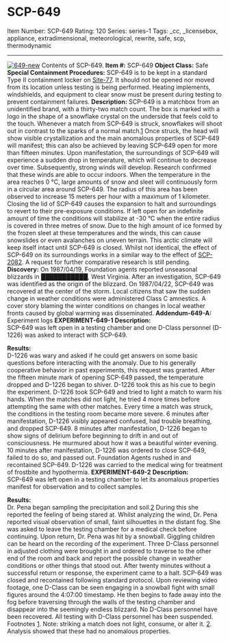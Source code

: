# SCP-649
Item Number: SCP-649
Rating: 120
Series: series-1
Tags: _cc, _licensebox, appliance, extradimensional, meteorological, rewrite, safe, scp, thermodynamic

---

[![649-new](https://scp-wiki.wdfiles.com/local--resized-images/scp-649/649-new/medium.jpg)](https://scp-wiki.wdfiles.com/local--files/scp-649/649-new)
Contents of SCP-649.
**Item #:** SCP-649
**Object Class:** Safe
**Special Containment Procedures:** SCP-649 is to be kept in a standard Type II containment locker on [Site-77](/secure-facility-dossier-site-77). It should not be opened nor moved from its location unless testing is being performed. Heating implements, windshields, and equipment to clear snow must be present during testing to prevent containment failures.
**Description:** SCP-649 is a matchbox from an unidentified brand, with a thirty-two match count. The box is marked with a logo in the shape of a snowflake crystal on the underside that feels cold to the touch.
Whenever a match from SCP-649 is struck, snowflakes will shoot out in contrast to the sparks of a normal match.[1](javascript:;) Once struck, the head will show visible crystallization and the main anomalous properties of SCP-649 will manifest; this can also be achieved by leaving SCP-649 open for more than fifteen minutes.
Upon manifestation, the surroundings of SCP-649 will experience a sudden drop in temperature, which will continue to decrease over time. Subsequently, strong winds will develop. Research confirmed that these winds are able to occur indoors.
When the temperature in the area reaches 0 °C, large amounts of snow and sleet will continuously form in a circular area around SCP-649. The radius of this area has been observed to increase 15 meters per hour with a maximum of 1 kilometer. Closing the lid of SCP-649 causes the expansion to halt and surroundings to revert to their pre-exposure conditions.
If left open for an indefinite amount of time the conditions will stabilize at -30 °C when the entire radius is covered in three metres of snow. Due to the high amount of ice formed by the frozen sleet at these temperatures and the winds, this can cause snowslides or even avalanches on uneven terrain. This arctic climate will keep itself intact until SCP-649 is closed.
Whilst not identical, the effect of SCP-649 on its surroundings works in a similar way to the effect of [SCP-2082](http://scp-wiki.wikidot.com/scp-2082). A request for further comparative research is still pending.
**Discovery:** On 1987/04/19, Foundation agents reported unseasonal blizzards in ███████████, West Virginia. After an investigation, SCP-649 was identified as the origin of the blizzard.
On 1987/04/22, SCP-649 was recovered at the center of the storm. Local citizens that saw the sudden change in weather conditions were administered Class C amnestics. A cover story blaming the winter conditions on changes in local weather fronts caused by global warming was disseminated.
**Addendum-649-A:** Experiment logs
**EXPERIMENT-649-1**
**Description:**  
SCP-649 was left open in a testing chamber and one D-Class personnel (D-1226) was asked to interact with SCP-649.  
  
**Results:**  
D-1226 was wary and asked if he could get answers on some basic questions before interacting with the anomaly. Due to his generally cooperative behavior in past experiments, this request was granted.
After the fifteen minute mark of opening SCP-649 passed, the temperature dropped and D-1226 began to shiver. D-1226 took this as his cue to begin the experiment.
D-1226 took SCP-649 and tried to light a match to warm his hands. When the matches did not light, he tried 4 more times before attempting the same with other matches. Every time a match was struck, the conditions in the testing room became more severe.
6 minutes after manifestation, D-1226 visibly appeared confused, had trouble breathing, and dropped SCP-649.
8 minutes after manifestation, D-1226 began to show signs of delirium before beginning to drift in and out of consciousness. He murmured about how it was a beautiful winter evening.
10 minutes after manifestation, D-1226 was ordered to close SCP-649, failed to do so, and passed out. Foundation Agents rushed in and recontained SCP-649. D-1226 was carried to the medical wing for treatment of frostbite and hypothermia.
**EXPERIMENT-649-2**
**Description:**  
SCP-649 was left open in a testing chamber to let its anomalous properties manifest for observation and to collect samples.  
  
**Results:**  
Dr. Pena began sampling the precipitation and soil.[2](javascript:;) During this she reported the feeling of being stared at.
Whilst analyzing the wind, Dr. Pena reported visual observation of small, faint silhouettes in the distant fog. She was asked to leave the testing chamber for a medical check before continuing.
Upon return, Dr. Pena was hit by a snowball. Giggling children can be heard on the recording of the experiment.
Three D-Class personnel in adjusted clothing were brought in and ordered to traverse to the other end of the room and back and report the possible change in weather conditions or other things that stood out.
After twenty minutes without a successful return or response, the experiment came to a halt. SCP-649 was closed and recontained following standard protocol.
Upon reviewing video footage, one D-Class can be seen engaging in a snowball fight with small figures around the 4:07:00 timestamp. He then begins to fade away into the fog before traversing through the walls of the testing chamber and disappear into the seemingly endless blizzard.
No D-Class personnel have been recovered. All testing with D-Class personnel has been suspended.
Footnotes
[1](javascript:;). Note: striking a match does not light, consume, or alter it.
[2](javascript:;). Analysis showed that these had no anomalous properties.